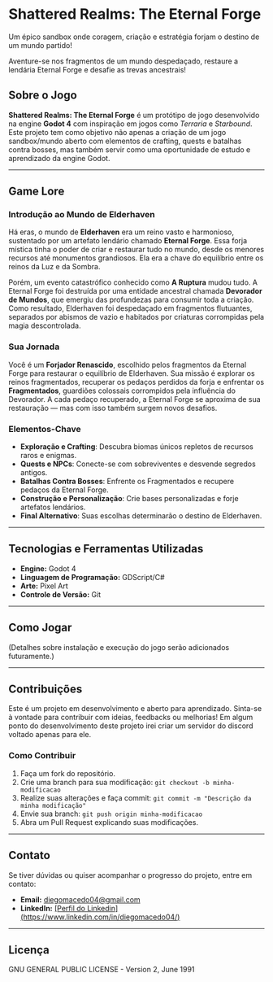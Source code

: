 # Shattered Realms: The Eternal Forge

Um épico sandbox onde coragem, criação e estratégia forjam o destino de um mundo partido!

Aventure-se nos fragmentos de um mundo despedaçado, restaure a lendária Eternal Forge e desafie as trevas ancestrais!

## Sobre o Jogo

**Shattered Realms: The Eternal Forge** é um protótipo de jogo desenvolvido na engine **Godot 4** com inspiração em jogos como *Terraria* e *Starbound*. Este projeto tem como objetivo não apenas a criação de um jogo sandbox/mundo aberto com elementos de crafting, quests e batalhas contra bosses, mas também servir como uma oportunidade de estudo e aprendizado da engine Godot.

---

## Game Lore

### Introdução ao Mundo de Elderhaven

Há eras, o mundo de **Elderhaven** era um reino vasto e harmonioso, sustentado por um artefato lendário chamado **Eternal Forge**. Essa forja mística tinha o poder de criar e restaurar tudo no mundo, desde os menores recursos até monumentos grandiosos. Ela era a chave do equilíbrio entre os reinos da Luz e da Sombra.

Porém, um evento catastrófico conhecido como **A Ruptura** mudou tudo. A Eternal Forge foi destruída por uma entidade ancestral chamada **Devorador de Mundos**, que emergiu das profundezas para consumir toda a criação. Como resultado, Elderhaven foi despedaçado em fragmentos flutuantes, separados por abismos de vazio e habitados por criaturas corrompidas pela magia descontrolada.

### Sua Jornada

Você é um **Forjador Renascido**, escolhido pelos fragmentos da Eternal Forge para restaurar o equilíbrio de Elderhaven. Sua missão é explorar os reinos fragmentados, recuperar os pedaços perdidos da forja e enfrentar os **Fragmentados**, guardiões colossais corrompidos pela influência do Devorador. A cada pedaço recuperado, a Eternal Forge se aproxima de sua restauração — mas com isso também surgem novos desafios.

### Elementos-Chave

- **Exploração e Crafting**: Descubra biomas únicos repletos de recursos raros e enigmas.
- **Quests e NPCs**: Conecte-se com sobreviventes e desvende segredos antigos.
- **Batalhas Contra Bosses**: Enfrente os Fragmentados e recupere pedaços da Eternal Forge.
- **Construção e Personalização**: Crie bases personalizadas e forje artefatos lendários.
- **Final Alternativo**: Suas escolhas determinarão o destino de Elderhaven.

---

## Tecnologias e Ferramentas Utilizadas

- **Engine:** Godot 4
- **Linguagem de Programação:** GDScript/C#
- **Arte:** Pixel Art
- **Controle de Versão:** Git

---

## Como Jogar

(Detalhes sobre instalação e execução do jogo serão adicionados futuramente.)

---

## Contribuições

Este é um projeto em desenvolvimento e aberto para aprendizado. Sinta-se à vontade para contribuir com ideias, feedbacks ou melhorias!
Em algum ponto do desenvolvimento deste projeto irei criar um servidor do discord voltado apenas para ele.

### Como Contribuir

1. Faça um fork do repositório.
2. Crie uma branch para sua modificação: `git checkout -b minha-modificacao`
3. Realize suas alterações e faça commit: `git commit -m "Descrição da minha modificação"`
4. Envie sua branch: `git push origin minha-modificacao`
5. Abra um Pull Request explicando suas modificações.

---

## Contato

Se tiver dúvidas ou quiser acompanhar o progresso do projeto, entre em contato:

- **Email:** [diegomacedo04@gmail.com](mailto\:diegomacedo04@gmail.com)
- **LinkedIn:** [\[Perfil do Linkedin\](https://www.linkedin.com/in/diegomacedo04/)](https://www.linkedin.com/in/diegomacedo04/)

---

## Licença
GNU GENERAL PUBLIC LICENSE - Version 2, June 1991